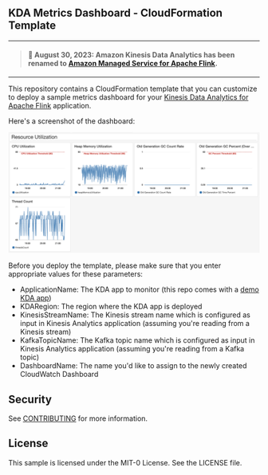 ## KDA Metrics Dashboard - CloudFormation Template

--------
>  #### 🚨 August 30, 2023: Amazon Kinesis Data Analytics has been renamed to [Amazon Managed Service for Apache Flink](https://aws.amazon.com/managed-service-apache-flink).

--------

This repository contains a CloudFormation template that you can customize to deploy a sample metrics dashboard for your [Kinesis Data Analytics for Apache Flink](https://docs.aws.amazon.com/kinesisanalytics/latest/java/what-is.html) application.

Here's a screenshot of the dashboard:

![Dashboard screenshot](images/metrics_ss.png)

Before you deploy the template, please make sure that you enter appropriate values for these parameters:

- ApplicationName: The KDA app to monitor (this repo comes with a [demo KDA app](demo-apps/README.md))
- KDARegion: The region where the KDA app is deployed
- KinesisStreamName: The Kinesis stream name which is configured as input in Kinesis Analytics application (assuming you're reading from a Kinesis stream)
- KafkaTopicName: The Kafka topic name which is configured as input in Kinesis Analytics application (assuming you're reading from a Kafka topic)
- DashboardName: The name you'd like to assign to the newly created CloudWatch Dashboard

## Security

See [CONTRIBUTING](CONTRIBUTING.md#security-issue-notifications) for more information.

## License

This sample is licensed under the MIT-0 License. See the LICENSE file.

